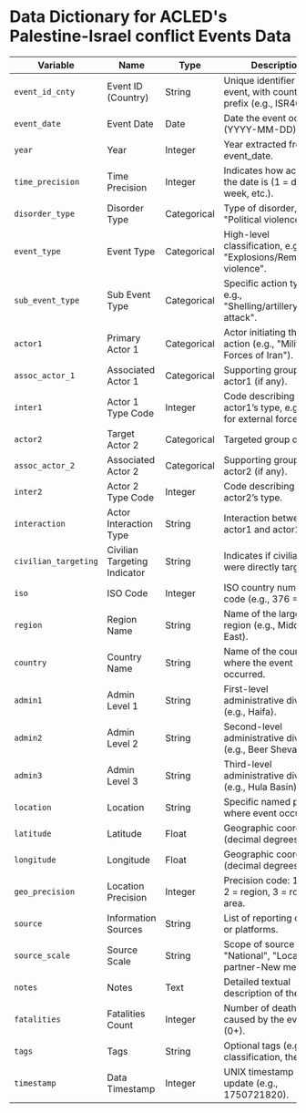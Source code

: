 # Data Dictionary for ACLED's Palestine-Israel conflict Events Data

| **Variable**         | **Name**                     | **Type**    | **Description**                                                    |
| -------------------- | ---------------------------- | ----------- | ------------------------------------------------------------------ |
| `event_id_cnty`      | Event ID (Country)           | String      | Unique identifier per event, with country prefix (e.g., ISR46155). |
| `event_date`         | Event Date                   | Date        | Date the event occurred (YYYY-MM-DD).                              |
| `year`               | Year                         | Integer     | Year extracted from event\_date.                                   |
| `time_precision`     | Time Precision               | Integer     | Indicates how accurate the date is (1 = day, 2 = week, etc.).      |
| `disorder_type`      | Disorder Type                | Categorical | Type of disorder, e.g., "Political violence".                      |
| `event_type`         | Event Type                   | Categorical | High-level classification, e.g., "Explosions/Remote violence".     |
| `sub_event_type`     | Sub Event Type               | Categorical | Specific action type, e.g., "Shelling/artillery/missile attack".   |
| `actor1`             | Primary Actor 1              | Categorical | Actor initiating the action (e.g., "Military Forces of Iran").     |
| `assoc_actor_1`      | Associated Actor 1           | Categorical | Supporting group for actor1 (if any).                              |
| `inter1`             | Actor 1 Type Code            | Integer     | Code describing actor1’s type, e.g., "3" for external forces.      |
| `actor2`             | Target Actor 2               | Categorical | Targeted group or actor.                                           |
| `assoc_actor_2`      | Associated Actor 2           | Categorical | Supporting group for actor2 (if any).                              |
| `inter2`             | Actor 2 Type Code            | Integer     | Code describing actor2’s type.                                     |
| `interaction`        | Actor Interaction Type       | String      | Interaction between actor1 and actor2 types.                       |
| `civilian_targeting` | Civilian Targeting Indicator | String      | Indicates if civilians were directly targeted.                     |
| `iso`                | ISO Code                     | Integer     | ISO country numeric code (e.g., 376 = Israel).                     |
| `region`             | Region Name                  | String      | Name of the larger region (e.g., Middle East).                     |
| `country`            | Country Name                 | String      | Name of the country where the event occurred.                      |
| `admin1`             | Admin Level 1                | String      | First-level administrative division (e.g., Haifa).                 |
| `admin2`             | Admin Level 2                | String      | Second-level administrative division (e.g., Beer Sheva).           |
| `admin3`             | Admin Level 3                | String      | Third-level administrative division (e.g., Hula Basin).            |
| `location`           | Location                     | String      | Specific named place where event occurred.                         |
| `latitude`           | Latitude                     | Float       | Geographic coordinate (decimal degrees).                           |
| `longitude`          | Longitude                    | Float       | Geographic coordinate (decimal degrees).                           |
| `geo_precision`      | Location Precision           | Integer     | Precision code: 1 = city, 2 = region, 3 = rough area.              |
| `source`             | Information Sources          | String      | List of reporting outlets or platforms.                            |
| `source_scale`       | Source Scale                 | String      | Scope of source (e.g., "National", "Local partner-New media").     |
| `notes`              | Notes                        | Text        | Detailed textual description of the event.                         |
| `fatalities`         | Fatalities Count             | Integer     | Number of deaths caused by the event (0+).                         |
| `tags`               | Tags                         | String      | Optional tags (e.g., classification, theme).                       |
| `timestamp`          | Data Timestamp               | Integer     | UNIX timestamp of last update (e.g., 1750721820).                  |
